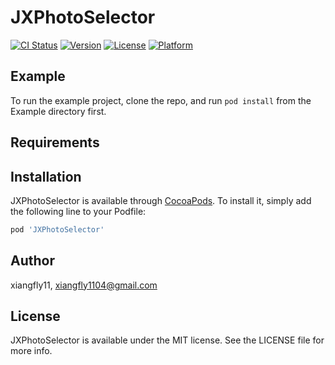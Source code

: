 # JXPhotoSelector

[![CI Status](http://img.shields.io/travis/xiangfly11/JXPhotoSelector.svg?style=flat)](https://travis-ci.org/xiangfly11/JXPhotoSelector)
[![Version](https://img.shields.io/cocoapods/v/JXPhotoSelector.svg?style=flat)](http://cocoapods.org/pods/JXPhotoSelector)
[![License](https://img.shields.io/cocoapods/l/JXPhotoSelector.svg?style=flat)](http://cocoapods.org/pods/JXPhotoSelector)
[![Platform](https://img.shields.io/cocoapods/p/JXPhotoSelector.svg?style=flat)](http://cocoapods.org/pods/JXPhotoSelector)

## Example

To run the example project, clone the repo, and run `pod install` from the Example directory first.

## Requirements

## Installation

JXPhotoSelector is available through [CocoaPods](http://cocoapods.org). To install
it, simply add the following line to your Podfile:

```ruby
pod 'JXPhotoSelector'
```

## Author

xiangfly11, xiangfly1104@gmail.com

## License

JXPhotoSelector is available under the MIT license. See the LICENSE file for more info.
